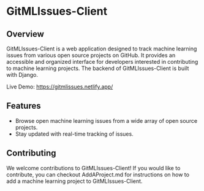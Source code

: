 # GitMLIssues-Client

## Overview

GitMLIssues-Client is a web application designed to track machine learning issues from various open source projects on GitHub. It provides an accessible and organized interface for developers interested in contributing to machine learning projects. The backend of GitMLIssues-Client is built with Django.

Live Demo: https://gitmlissues.netlify.app/

## Features

- Browse open machine learning issues from a wide array of open source projects.
- Stay updated with real-time tracking of issues.

## Contributing

We welcome contributions to GitMLIssues-Client! If you would like to contribute, you can checkout AddAProject.md for instructions on how to add a machine learning project to GitMLIssues-Client.
